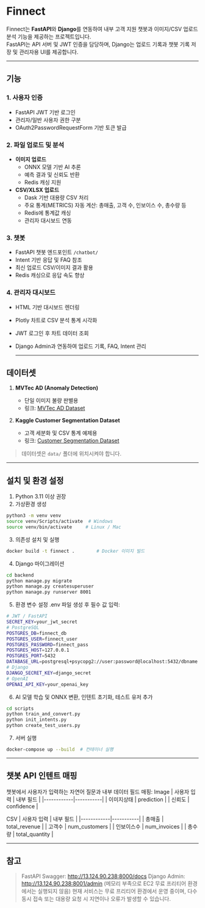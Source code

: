 # Finnect

Finnect는 **FastAPI**와 **Django**를 연동하여 내부 고객 지원 챗봇과 이미지/CSV 업로드 분석 기능을 제공하는 프로젝트입니다.  
FastAPI는 API 서버 및 JWT 인증을 담당하며, Django는 업로드 기록과 챗봇 기록 저장 및 관리자용 UI를 제공합니다.

---

## 기능
### 1. 사용자 인증
- FastAPI JWT 기반 로그인
- 관리자/일반 사용자 권한 구분
- OAuth2PasswordRequestForm 기반 토큰 발급

### 2. 파일 업로드 및 분석
- **이미지 업로드**
  - ONNX 모델 기반 AI 추론
  - 예측 결과 및 신뢰도 반환
  - Redis 캐싱 지원
- **CSV/XLSX 업로드**
  - Dask 기반 대용량 CSV 처리
  - 주요 통계(METRICS) 자동 계산: 총매출, 고객 수, 인보이스 수, 총수량 등
  - Redis에 통계값 캐싱
  - 관리자 대시보드 연동

### 3. 챗봇
- FastAPI 챗봇 엔드포인트 `/chatbot/`
- Intent 기반 응답 및 FAQ 참조
- 최신 업로드 CSV/이미지 결과 활용
- Redis 캐싱으로 응답 속도 향상

### 4. 관리자 대시보드
- HTML 기반 대시보드 렌더링
- Plotly 차트로 CSV 분석 통계 시각화
- JWT 로그인 후 차트 데이터 조회
- Django Admin과 연동하여 업로드 기록, FAQ, Intent 관리

  ---

## 데이터셋

1. **MVTec AD (Anomaly Detection)**
   - 단일 이미지 불량 판별용
   - 링크: [MVTec AD Dataset](https://www.mvtec.com/downloads)
   
2. **Kaggle Customer Segmentation Dataset**
   - 고객 세분화 및 CSV 통계 예제용
   - 링크: [Customer Segmentation Dataset](https://www.kaggle.com/datasets/yasserh/customer-segmentation-dataset)

> 데이터셋은 `data/` 폴더에 위치시켜야 합니다.

---

## 설치 및 환경 설정

1. Python 3.11 이상 권장
2. 가상환경 생성
```bash
python3 -m venv venv
source venv/Scripts/activate  # Windows
source venv/bin/activate     # Linux / Mac
```
3. 의존성 설치 및 실행
```bash
docker build -t finnect .        # Docker 이미지 빌드
```
4. Django 마이그레이션
```bash
cd backend
python manage.py migrate
python manage.py createsuperuser
python manage.py runserver 8001
```
5. 환경 변수 설정
.env 파일 생성 후 필수 값 입력:
```bash
# JWT / FastAPI
SECRET_KEY=your_jwt_secret
# PostgreSQL
POSTGRES_DB=finnect_db
POSTGRES_USER=finnect_user
POSTGRES_PASSWORD=finnect_pass
POSTGRES_HOST=127.0.0.1
POSTGRES_PORT=5432
DATABASE_URL=postgresql+psycopg2://user:password@localhost:5432/dbname
# Django
DJANGO_SECRET_KEY=django_secret
# OpenAI
OPENAI_API_KEY=your_openai_key
```
6. AI 모델 학습 및 ONNX 변환, 인텐트 초기화, 테스트 유저 추가
```bash
cd scripts
python train_and_convert.py
python init_intents.py
python create_test_users.py
```
7. 서버 실행
```bash
docker-compose up --build  # 컨테이너 실행
```

---

## 챗봇 API 인텐트 매핑
챗봇에서 사용자가 입력하는 자연어 질문과 내부 데이터 필드 매핑:
Image
| 사용자 입력 | 내부 필드 |
|------------|-----------|
| 이미지상태 | prediction |
| 신뢰도     | confidence |

CSV
| 사용자 입력 | 내부 필드 |
|------------|-----------|
| 총매출     | total_revenue |
| 고객수     | num_customers |
| 인보이스수 | num_invoices |
| 총수량     | total_quantity |

---

## 참고
> FastAPI Swagger: http://13.124.90.238:8000/docs
> Django Admin: http://13.124.90.238:8001/admin (메모리 부족으로 EC2 무료 프리티어 환경에서는 실행되지 않음)
> 현재 서비스는 무료 프리티어 환경에서 운영 중이며, 다수 동시 접속 또는 대용량 요청 시 지연이나 오류가 발생할 수 있습니다.